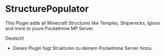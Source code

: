 # StructurePopulator
This Plugin adds all Minecraft Structures like Temples, Shipwrecks, Igloos and more to youre Pocketmine MP Server.

Deutsch!
 - Dieses Plugin fügt Strukturen zu deinem Pocketmine Server hinzu.
